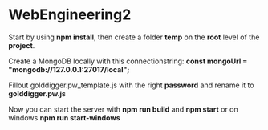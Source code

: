# WebEngineering2

Start by using **npm install**, then create a folder **temp** on the **root** level of the **project**.

Create a MongoDB locally with this connectionstring: **const mongoUrl = "mongodb://127.0.0.1:27017/local";**

Fillout golddigger.pw_template.js with the right **password** and rename it to **golddigger.pw.js**

Now you can start the server with **npm run build** and **npm start** or on windows **npm run start-windows**
